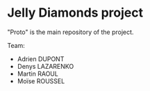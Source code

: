 Jelly Diamonds project
======================

"Proto" is the main repository of the project.

Team:
+ Adrien DUPONT
+ Denys LAZARENKO
+ Martin RAOUL
+ Moïse ROUSSEL
